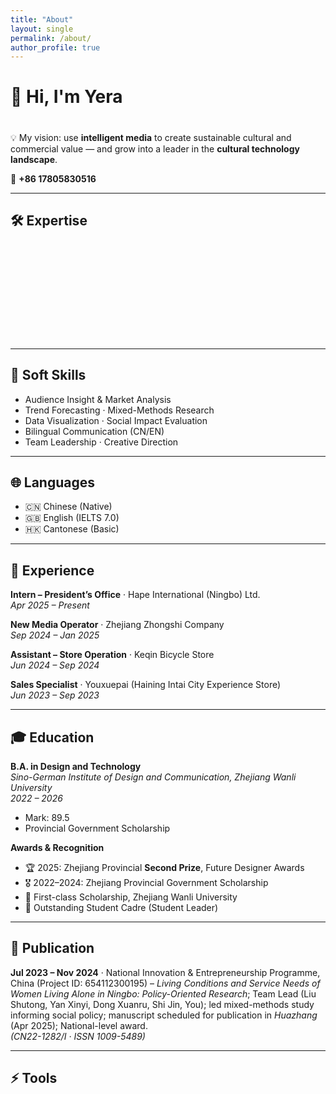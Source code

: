 ```yaml
---
title: "About"
layout: single
permalink: /about/
author_profile: true
---
```


# 👋 Hi, I'm **Yera**

<!-- 打字机效果 -->
<h2 id="intro" class="typing"></h2>

<script>
const text = "🎨 A Design & Technology undergraduate exploring the intersection of AI · AR · Interactive Media.";
let i = 0;
function typing() {
  if (i < text.length) {
    document.getElementById("intro").innerHTML += text.charAt(i);
    i++;
    setTimeout(typing, 50);
  }
}
window.onload = typing;
</script>

💡 My vision: use **intelligent media** to create sustainable cultural and commercial value — and grow into a leader in the **cultural technology landscape**.  

📱 **+86 17805830516**

---

## 🛠 Expertise

<div class="skill">
  <span>AI Content Production</span>
  <div class="bar"><div class="progress" style="--level:90%"></div></div>
</div>
<div class="skill">
  <span>Interactive Systems & UX Design</span>
  <div class="bar"><div class="progress" style="--level:85%"></div></div>
</div>
<div class="skill">
  <span>Cross-Media Narrative & Storytelling</span>
  <div class="bar"><div class="progress" style="--level:80%"></div></div>
</div>
<div class="skill">
  <span>AR / VR Development</span>
  <div class="bar"><div class="progress" style="--level:70%"></div></div>
</div>

---

## 🤝 Soft Skills
- Audience Insight & Market Analysis  
- Trend Forecasting · Mixed-Methods Research  
- Data Visualization · Social Impact Evaluation  
- Bilingual Communication (CN/EN)  
- Team Leadership · Creative Direction  

---

## 🌐 Languages
- 🇨🇳 Chinese (Native)  
- 🇬🇧 English (IELTS 7.0)  
- 🇭🇰 Cantonese (Basic)  

---

## 💼 Experience
**Intern – President’s Office** · Hape International (Ningbo) Ltd.  
*Apr 2025 – Present*  

**New Media Operator** · Zhejiang Zhongshi Company  
*Sep 2024 – Jan 2025*  

**Assistant – Store Operation** · Keqin Bicycle Store  
*Jun 2024 – Sep 2024*  

**Sales Specialist** · Youxuepai (Haining Intai City Experience Store)  
*Jun 2023 – Sep 2023*  

---

## 🎓 Education
**B.A. in Design and Technology**  
*Sino-German Institute of Design and Communication, Zhejiang Wanli University*  
*2022 – 2026*  
- Mark: 89.5  
- Provincial Government Scholarship  

**Awards & Recognition**  
- 🏆 2025: Zhejiang Provincial **Second Prize**, Future Designer Awards  
- 🎖 2022–2024: Zhejiang Provincial Government Scholarship  
- 🥇 First-class Scholarship, Zhejiang Wanli University  
- 🌟 Outstanding Student Cadre (Student Leader)  

---

## 📄 Publication
**Jul 2023 – Nov 2024** · National Innovation & Entrepreneurship Programme, China (Project ID: 654112300195) – *Living Conditions and Service Needs of Women Living Alone in Ningbo: Policy-Oriented Research*; Team Lead (Liu Shutong, Yan Xinyi, Dong Xuanru, Shi Jin, You); led mixed-methods study informing social policy; manuscript scheduled for publication in *Huazhang* (Apr 2025); National-level award.  
*(CN22-1282/I · ISSN 1009-5489)*

---

## ⚡ Tools

<div class="tool-grid">
  <div class="tooltip">
    <img src="https://cdn.jsdelivr.net/gh/8CH6/picgo/img/image1.png" alt="Lightroom"><br>Lightroom
    <span class="tooltiptext">Adobe Lightroom – Photo Editing</span>
  </div>
  <div class="tooltip">
    <img src="https://cdn.jsdelivr.net/gh/8CH6/picgo/img/image2.png" alt="Illustrator"><br>Illustrator
    <span class="tooltiptext">Adobe Illustrator – Vector Graphics</span>
  </div>
  <div class="tooltip">
    <img src="https://cdn.jsdelivr.net/gh/8CH6/picgo/img/image3.png" alt="After Effects"><br>After Effects
    <span class="tooltiptext">Motion Graphics & VFX</span>
  </div>
  <div class="tooltip">
    <img src="https://cdn.jsdelivr.net/gh/8CH6/picgo/img/image4.png" alt="TouchDesigner"><br>TouchDesigner
    <span class="tooltiptext">Interactive Media</span>
  </div>
  <div class="tooltip">
    <img src="https://cdn.jsdelivr.net/gh/8CH6/picgo/img/image5.png" alt="Cinema 4D"><br>Cinema 4D
    <span class="tooltiptext">3D Motion Design</span>
  </div>
  <div class="tooltip">
    <img src="https://cdn.jsdelivr.net/gh/8CH6/picgo/img/solidworks.png" alt="SolidWorks"><br>SolidWorks
    <span class="tooltiptext">3D CAD Design</span>
  </div>
  <div class="tooltip">
    <img src="https://cdn.jsdelivr.net/gh/8CH6/picgo/img/unity.png" alt="Unity"><br>Unity
    <span class="tooltiptext">Game & Interactive Development</span>
  </div>
  <div class="tooltip">
    <img src="https://cdn.jsdelivr.net/gh/8CH6/picgo/img/image8.png" alt="Arduino"><br>Arduino
    <span class="tooltiptext">Physical Computing</span>
  </div>
  <div class="tooltip">
    <img src="https://cdn.jsdelivr.net/gh/8CH6/picgo/img/image9.png" alt="Vroid"><br>Vroid
    <span class="tooltiptext">3D Avatar Creation</span>
  </div>
  <div class="tooltip">
    <img src="https://cdn.jsdelivr.net/gh/8CH6/picgo/img/image10.png" alt="Photoshop"><br>Photoshop
    <span class="tooltiptext">Image Editing</span>
  </div>
  <div class="tooltip">
    <img src="https://cdn.jsdelivr.net/gh/8CH6/picgo/img/image11.png" alt="Figma"><br>Figma
    <span class="tooltiptext">UI/UX Design</span>
  </div>
  <div class="tooltip">
    <img src="https://cdn.jsdelivr.net/gh/8CH6/picgo/img/image12.png" alt="Processing"><br>Processing
    <span class="tooltiptext">Creative Coding</span>
  </div>
</div>

<!-- 回到顶部按钮 -->
<div id="back-to-top" title="Back to top">⬆</div>

<style>
/* 打字机效果 */
.typing {
  font-size: clamp(0.9em, 4vw, 1.2em);
  font-weight: bold;
  border-right: 2px solid #666;
  white-space: nowrap;
  overflow: hidden;
  margin-bottom: 16px;
}

/* 技能条 */
.skill {
  margin: 12px 0;
  padding: 0 10px;
}
.bar {
  width: 100%;
  background: #ddd;
  border-radius: 8px;
  overflow: hidden;
}
.progress {
  height: 12px;
  width: 0;
  background: linear-gradient(90deg,#4facfe,#00f2fe);
  border-radius: 8px;
  animation: grow 2s forwards;
}
@keyframes grow {
  to { width: var(--level); }
}

/* 工具 tooltip */
.tooltip {
  position: relative;
  display: inline-block;
  transition: transform 0.3s ease;
  margin: 10px 0;
}
.tooltip:hover { transform: scale(1.1); }
.tooltiptext {
  visibility: hidden;
  background-color: #333;
  color: #fff;
  font-size: 12px;
  padding: 5px 8px;
  border-radius: 5px;
  position: absolute;
  bottom: 120%;
  left: 50%;
  transform: translateX(-50%);
  opacity: 0;
  transition: opacity 0.3s;
}
.tooltip:hover .tooltiptext {
  visibility: visible;
  opacity: 1;
}

/* 工具栏响应式网格 */
.tool-grid {
  display: grid;
  grid-template-columns: repeat(auto-fit, minmax(80px, 1fr));
  gap: 15px;
  text-align: center;
  padding: 0 10px;
}

/* 淡入动画 */
section, .skill, .tooltip {
  opacity: 0;
  transform: translateY(20px);
  transition: all 0.6s ease-out;
}
section.visible, .skill.visible, .tooltip.visible {
  opacity: 1;
  transform: translateY(0);
}

/* 回到顶部按钮 */
#back-to-top {
  position: fixed;
  right: 20px;
  bottom: 20px;
  background-color: rgba(51,51,51,0.8);
  color: #fff;
  font-size: 22px;
  padding: 10px 14px;
  border-radius: 50%;
  cursor: pointer;
  box-shadow: 0 4px 8px rgba(0,0,0,0.3);
  transition: background-color 0.3s, transform 0.2s;
  z-index: 10000;
  display: none;
  text-align: center;
  line-height: 1;
  backdrop-filter: blur(4px);
}
#back-to-top:hover {
  background-color: rgba(85,85,85,0.9);
  transform: translateY(-2px);
}

/* 响应式 */
@media (max-width: 768px) {
  .typing { font-size: 1em; }
  .skill { padding: 0 5px; }
  .tooltip img { height: 50px; }
  #back-to-top { right: 15px; bottom: 60px; font-size: 20px; padding: 8px 12px; }
}
@media (max-width: 480px) {
  .typing { font-size: 0.9em; }
  .tooltip img { height: 40px; }
  #back-to-top { right: 10px; bottom: 50px; font-size: 18px; padding: 6px 10px; }
}
</style>

<script>
/* 滚动淡入效果 */
const observer = new IntersectionObserver(entries => {
  entries.forEach(entry => {
    if(entry.isIntersecting) entry.target.classList.add('visible');
  });
});
document.querySelectorAll('section, .skill, .tooltip').forEach(el => observer.observe(el));

/* 回到顶部按钮逻辑 */
const backToTop = document.getElementById('back-to-top');
window.addEventListener('scroll', () => {
  backToTop.style.display = (window.scrollY > 300) ? 'block' : 'none';
});
backToTop.addEventListener('click', () => {
  window.scrollTo({ top: 0, behavior: 'smooth' });
});
</script>
